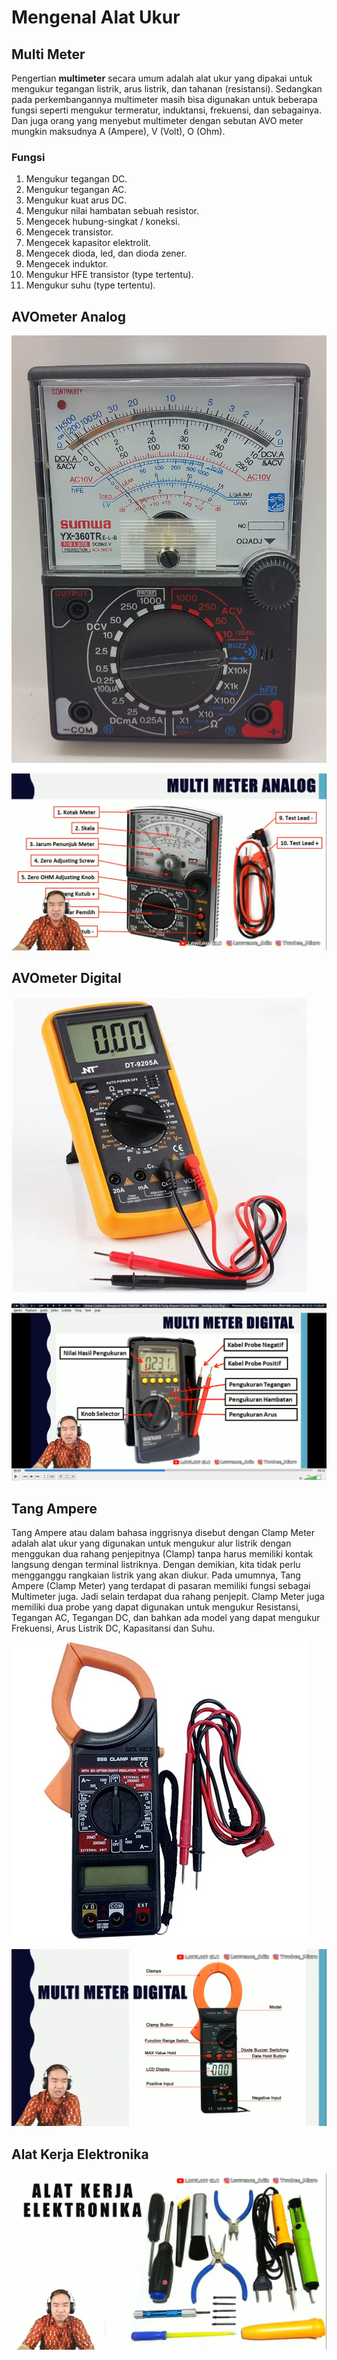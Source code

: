 # Mengenal Alat Ukur

## Multi Meter

Pengertian **multimeter** secara umum adalah alat ukur yang dipakai untuk mengukur tegangan listrik, arus listrik, dan tahanan (resistansi). Sedangkan  pada perkembangannya multimeter masih bisa digunakan untuk beberapa fungsi seperti mengukur termeratur, induktansi, frekuensi, dan sebagainya. Dan juga orang yang menyebut multimeter dengan sebutan AVO meter mungkin maksudnya A (Ampere), V (Volt), O (Ohm).

### Fungsi

1. Mengukur tegangan DC.
2. Mengukur tegangan AC.
3. Mengukur kuat arus DC.
4. Mengukur nilai hambatan sebuah resistor.
5. Mengecek hubung-singkat / koneksi.
6. Mengecek transistor.
7. Mengecek kapasitor elektrolit.
8. Mengecek dioda, led, dan dioda zener.
9. Mengecek induktor.
10. Mengukur HFE transistor (type tertentu).
11. Mengukur suhu (type tertentu).

## AVOmeter Analog

![AVOmeter Analog](img/external-content.duckduckgo.com.jpeg)

![AVOmeter Analog](img/Screenshot_20211215_201759.png)

## AVOmeter Digital

![AVOmeter Digital](img/AVOMeterDigital.jpeg)

![AVOmeter Digital](img/DIGITAL.png)

## Tang Ampere

Tang Ampere atau dalam bahasa inggrisnya disebut dengan Clamp Meter adalah alat ukur yang digunakan untuk mengukur alur listrik dengan menggukan dua rahang penjepitnya (Clamp) tanpa harus memiliki kontak langsung dengan terminal listriknya. Dengan demikian, kita tidak perlu mengganggu rangkaian listrik yang akan diukur. Pada umumnya, Tang Ampere (Clamp Meter) yang terdapat di pasaran memiliki fungsi sebagai Multimeter juga. Jadi selain terdapat dua rahang penjepit. Clamp Meter juga memiliki dua probe yang dapat digunakan untuk mengukur Resistansi, Tegangan AC, Tegangan DC, dan bahkan ada model yang dapat mengukur Frekuensi, Arus Listrik DC, Kapasitansi dan Suhu.

![Tang Ampere](img/tang-ampere.jpeg)

![Tang Ampere](img/tang-ampere1.png)

## Alat Kerja Elektronika

![Alat Kerja Elektronika](img/Alat-Kerja-Elektronika.png)

